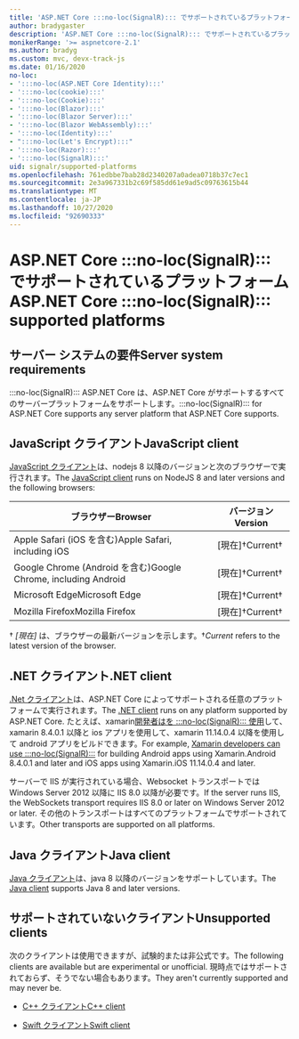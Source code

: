 ```yaml
---
title: 'ASP.NET Core :::no-loc(SignalR)::: でサポートされているプラットフォーム'
author: bradygaster
description: 'ASP.NET Core :::no-loc(SignalR)::: でサポートされているプラットフォームについて学習します。'
monikerRange: '>= aspnetcore-2.1'
ms.author: bradyg
ms.custom: mvc, devx-track-js
ms.date: 01/16/2020
no-loc:
- ':::no-loc(ASP.NET Core Identity):::'
- ':::no-loc(cookie):::'
- ':::no-loc(Cookie):::'
- ':::no-loc(Blazor):::'
- ':::no-loc(Blazor Server):::'
- ':::no-loc(Blazor WebAssembly):::'
- ':::no-loc(Identity):::'
- ":::no-loc(Let's Encrypt):::"
- ':::no-loc(Razor):::'
- ':::no-loc(SignalR):::'
uid: signalr/supported-platforms
ms.openlocfilehash: 761edbbe7bab28d2340207a0adea0718b37c7ec1
ms.sourcegitcommit: 2e3a967331b2c69f585dd61e9ad5c09763615b44
ms.translationtype: MT
ms.contentlocale: ja-JP
ms.lasthandoff: 10/27/2020
ms.locfileid: "92690333"
---
```

# <a name="aspnet-core-no-locsignalr-supported-platforms"></a><span data-ttu-id="37b4f-103">ASP.NET Core :::no-loc(SignalR)::: でサポートされているプラットフォーム</span><span class="sxs-lookup"><span data-stu-id="37b4f-103">ASP.NET Core :::no-loc(SignalR)::: supported platforms</span></span>

## <a name="server-system-requirements"></a><span data-ttu-id="37b4f-104">サーバー システムの要件</span><span class="sxs-lookup"><span data-stu-id="37b4f-104">Server system requirements</span></span>

<span data-ttu-id="37b4f-105">:::no-loc(SignalR)::: ASP.NET Core は、ASP.NET Core がサポートするすべてのサーバープラットフォームをサポートします。</span><span class="sxs-lookup"><span data-stu-id="37b4f-105">:::no-loc(SignalR)::: for ASP.NET Core supports any server platform that ASP.NET Core supports.</span></span>

## <a name="javascript-client"></a><span data-ttu-id="37b4f-106">JavaScript クライアント</span><span class="sxs-lookup"><span data-stu-id="37b4f-106">JavaScript client</span></span>

<span data-ttu-id="37b4f-107">[JavaScript クライアント](xref:signalr/javascript-client)は、nodejs 8 以降のバージョンと次のブラウザーで実行されます。</span><span class="sxs-lookup"><span data-stu-id="37b4f-107">The [JavaScript client](xref:signalr/javascript-client) runs on NodeJS 8 and later versions and the following browsers:</span></span>

| <span data-ttu-id="37b4f-108">ブラウザー</span><span class="sxs-lookup"><span data-stu-id="37b4f-108">Browser</span></span>                          | <span data-ttu-id="37b4f-109">バージョン</span><span class="sxs-lookup"><span data-stu-id="37b4f-109">Version</span></span>         |
| -------------------------------- | --------------- |
| <span data-ttu-id="37b4f-110">Apple Safari (iOS を含む)</span><span class="sxs-lookup"><span data-stu-id="37b4f-110">Apple Safari, including iOS</span></span>      | <span data-ttu-id="37b4f-111">[現在]&dagger;</span><span class="sxs-lookup"><span data-stu-id="37b4f-111">Current&dagger;</span></span> |
| <span data-ttu-id="37b4f-112">Google Chrome (Android を含む)</span><span class="sxs-lookup"><span data-stu-id="37b4f-112">Google Chrome, including Android</span></span> | <span data-ttu-id="37b4f-113">[現在]&dagger;</span><span class="sxs-lookup"><span data-stu-id="37b4f-113">Current&dagger;</span></span> |
| <span data-ttu-id="37b4f-114">Microsoft Edge</span><span class="sxs-lookup"><span data-stu-id="37b4f-114">Microsoft Edge</span></span>                   | <span data-ttu-id="37b4f-115">[現在]&dagger;</span><span class="sxs-lookup"><span data-stu-id="37b4f-115">Current&dagger;</span></span> |
| <span data-ttu-id="37b4f-116">Mozilla Firefox</span><span class="sxs-lookup"><span data-stu-id="37b4f-116">Mozilla Firefox</span></span>                  | <span data-ttu-id="37b4f-117">[現在]&dagger;</span><span class="sxs-lookup"><span data-stu-id="37b4f-117">Current&dagger;</span></span> |

<span data-ttu-id="37b4f-118">&dagger; *[現在]* は、ブラウザーの最新バージョンを示します。</span><span class="sxs-lookup"><span data-stu-id="37b4f-118">&dagger;*Current* refers to the latest version of the browser.</span></span>

## <a name="net-client"></a><span data-ttu-id="37b4f-119">.NET クライアント</span><span class="sxs-lookup"><span data-stu-id="37b4f-119">.NET client</span></span>

<span data-ttu-id="37b4f-120">[.Net クライアント](xref:signalr/dotnet-client)は、ASP.NET Core によってサポートされる任意のプラットフォームで実行されます。</span><span class="sxs-lookup"><span data-stu-id="37b4f-120">The [.NET client](xref:signalr/dotnet-client) runs on any platform supported by ASP.NET Core.</span></span> <span data-ttu-id="37b4f-121">たとえば、xamarin[開発者はを :::no-loc(SignalR)::: 使用](https://github.com/aspnet/Announcements/issues/305)して、xamarin 8.4.0.1 以降と ios アプリを使用して、xamarin 11.14.0.4 以降を使用して android アプリをビルドできます。</span><span class="sxs-lookup"><span data-stu-id="37b4f-121">For example, [Xamarin developers can use :::no-loc(SignalR):::](https://github.com/aspnet/Announcements/issues/305) for building Android apps using Xamarin.Android 8.4.0.1 and later and iOS apps using Xamarin.iOS 11.14.0.4 and later.</span></span>

<span data-ttu-id="37b4f-122">サーバーで IIS が実行されている場合、Websocket トランスポートでは Windows Server 2012 以降に IIS 8.0 以降が必要です。</span><span class="sxs-lookup"><span data-stu-id="37b4f-122">If the server runs IIS, the WebSockets transport requires IIS 8.0 or later on Windows Server 2012 or later.</span></span> <span data-ttu-id="37b4f-123">その他のトランスポートはすべてのプラットフォームでサポートされています。</span><span class="sxs-lookup"><span data-stu-id="37b4f-123">Other transports are supported on all platforms.</span></span>

## <a name="java-client"></a><span data-ttu-id="37b4f-124">Java クライアント</span><span class="sxs-lookup"><span data-stu-id="37b4f-124">Java client</span></span>

<span data-ttu-id="37b4f-125">[Java クライアント](xref:signalr/java-client)は、java 8 以降のバージョンをサポートしています。</span><span class="sxs-lookup"><span data-stu-id="37b4f-125">The [Java client](xref:signalr/java-client) supports Java 8 and later versions.</span></span>

## <a name="unsupported-clients"></a><span data-ttu-id="37b4f-126">サポートされていないクライアント</span><span class="sxs-lookup"><span data-stu-id="37b4f-126">Unsupported clients</span></span>

<span data-ttu-id="37b4f-127">次のクライアントは使用できますが、試験的または非公式です。</span><span class="sxs-lookup"><span data-stu-id="37b4f-127">The following clients are available but are experimental or unofficial.</span></span> <span data-ttu-id="37b4f-128">現時点ではサポートされておらず、そうでない場合もあります。</span><span class="sxs-lookup"><span data-stu-id="37b4f-128">They aren't currently supported and may never be.</span></span>

* <span data-ttu-id="37b4f-129">[C++ クライアント](https://github.com/aspnet/:::no-loc(SignalR):::-Client-Cpp)</span><span class="sxs-lookup"><span data-stu-id="37b4f-129">[C++ client](https://github.com/aspnet/:::no-loc(SignalR):::-Client-Cpp)</span></span>

* <span data-ttu-id="37b4f-130">[Swift クライアント](https://github.com/moozzyk/:::no-loc(SignalR):::-Client-Swift)</span><span class="sxs-lookup"><span data-stu-id="37b4f-130">[Swift client](https://github.com/moozzyk/:::no-loc(SignalR):::-Client-Swift)</span></span>
